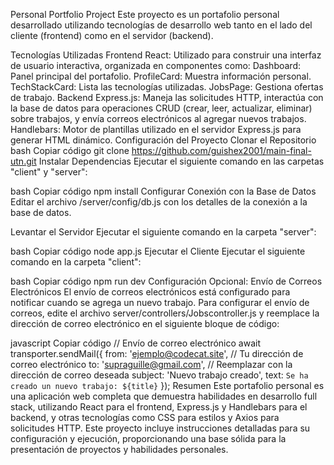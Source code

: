 Personal Portfolio Project
Este proyecto es un portafolio personal desarrollado utilizando tecnologías de desarrollo web tanto en el lado del cliente (frontend) como en el servidor (backend).

Tecnologías Utilizadas
Frontend
React: Utilizado para construir una interfaz de usuario interactiva, organizada en componentes como:
Dashboard: Panel principal del portafolio.
ProfileCard: Muestra información personal.
TechStackCard: Lista las tecnologías utilizadas.
JobsPage: Gestiona ofertas de trabajo.
Backend
Express.js: Maneja las solicitudes HTTP, interactúa con la base de datos para operaciones CRUD (crear, leer, actualizar, eliminar) sobre trabajos, y envía correos electrónicos al agregar nuevos trabajos.
Handlebars: Motor de plantillas utilizado en el servidor Express.js para generar HTML dinámico.
Configuración del Proyecto
Clonar el Repositorio
bash
Copiar código
git clone https://github.com/guishex2001/main-final-utn.git
Instalar Dependencias
Ejecutar el siguiente comando en las carpetas "client" y "server":

bash
Copiar código
npm install
Configurar Conexión con la Base de Datos
Editar el archivo /server/config/db.js con los detalles de la conexión a la base de datos.

Levantar el Servidor
Ejecutar el siguiente comando en la carpeta "server":

bash
Copiar código
node app.js
Ejecutar el Cliente
Ejecutar el siguiente comando en la carpeta "client":

bash
Copiar código
npm run dev
Configuración Opcional: Envío de Correos Electrónicos
El envío de correos electrónicos está configurado para notificar cuando se agrega un nuevo trabajo. Para configurar el envío de correos, edite el archivo server/controllers/Jobscontroller.js y reemplace la dirección de correo electrónico en el siguiente bloque de código:

javascript
Copiar código
// Envío de correo electrónico
await transporter.sendMail({
    from: 'ejemplo@codecat.site', // Tu dirección de correo electrónico
    to: 'supraguille@gmail.com', // Reemplazar con la dirección de correo deseada
    subject: 'Nuevo trabajo creado',
    text: `Se ha creado un nuevo trabajo: ${title}`
});
Resumen
Este portafolio personal es una aplicación web completa que demuestra habilidades en desarrollo full stack, utilizando React para el frontend, Express.js y Handlebars para el backend, y otras tecnologías como CSS para estilos y Axios para solicitudes HTTP. Este proyecto incluye instrucciones detalladas para su configuración y ejecución, proporcionando una base sólida para la presentación de proyectos y habilidades personales.
